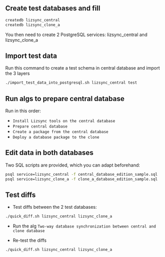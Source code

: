 ## Create test databases and fill

```bash
createdb lizsync_central
createdb lizsync_clone_a
```

You then need to create 2 PostgreSQL services: lizsync_central and lizsync_clone_a

## Import test data

Run this command to create a test schema in central database and import the 3 layers

```bash
./import_test_data_into_postgresql.sh lizsync_central test
```

## Run algs to prepare central database

Run in this order:

* `Install Lizsync tools on the central database`
* `Prepare central database`
* `Create a package from the central database`
* `Deploy a database package to the clone`

## Edit data in both databases

Two SQL scripts are provided, which you can adapt beforehand:

```bash
psql service=lizsync_central -f central_database_edition_sample.sql
psql service=lizsync_clone_a -f clone_a_database_edition_sample.sql

```

## Test diffs

* Test diffs between the 2 test databases:

```bash
./quick_diff.sh lizsync_central lizsync_clone_a
```

* Run the alg `Two-way database synchronization between central and clone database`

* Re-test the diffs

```bash
./quick_diff.sh lizsync_central lizsync_clone_a
```


